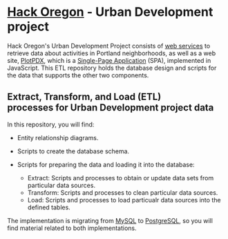 # [Hack Oregon](http://www.hackoregon.org/) - Urban Development project

Hack Oregon's Urban Development Project consists of [web services](http://ec2-52-88-193-136.us-west-2.compute.amazonaws.com/services/) to retrieve data about activities in Portland neighborhoods, as well as a web site, [PlotPDX](http://www.plotpdx.com/prototype/), which is a [Single-Page Application](https://en.wikipedia.org/wiki/Single-page_application) (SPA), implemented in JavaScript. This ETL repository holds the database design and scripts for the data that supports the other two components. 

## Extract, Transform, and Load (ETL)<br>processes for Urban Development project data

In this repository, you will find:

 - Entity relationship diagrams.
 - Scripts to create the database schema.
 - Scripts for preparing the data and loading it into the database:
 
     * Extract: Scripts and processes to obtain or update data sets from particular data sources.
     * Transform: Scripts and processes to clean particular data sources.
     * Load: Scripts and processes to load particualr data sources into the defined tables.

The implementation is migrating from [MySQL](http://dev.mysql.com/) to [PostgreSQL](http://www.postgresql.org/), so you will find material related to both implementations.
